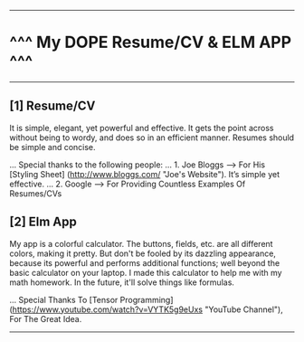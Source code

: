 ***
# ^^^ My DOPE Resume/CV & ELM APP ^^^
***

## [1] Resume/CV
It is simple, elegant, yet powerful and effective. It gets the point across without being to wordy, and does so in an efficient manner. Resumes should be simple and concise. 

... Special thanks to the following people:
... 1. Joe Bloggs --> For His [Styling Sheet] (http://www.bloggs.com/ "Joe's Website"). It’s simple yet effective.
... 2. Google     --> For Providing Countless Examples Of Resumes/CVs

## [2] Elm App
My app is a colorful calculator. The buttons, fields, etc. are all different colors, making it pretty. But don't be fooled by its dazzling appearance, because its powerful and performs additional functions; well beyond the basic calculator on your laptop. I made this calculator to help me with my math homework. In the future, it'll solve things like formulas. 

... Special Thanks To [Tensor Programming] (https://www.youtube.com/watch?v=VYTK5g9eUxs "YouTube Channel"), For The Great Idea.

***
